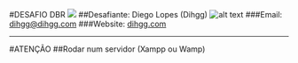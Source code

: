 #DESAFIO DBR
![](http://vagas.dbr.ag/frontend/images/content/logo/dbr.png)
##Desafiante: Diego Lopes (Dihgg)
![alt text](http://dihgg.com/imagens/favicon.png "AWESOME!")
###Email: [dihgg@dihgg.com](mailto:dihgg@dihgg.com)
###Website: [dihgg.com](http://dihgg.com)

---
#ATENÇÃO
##Rodar num servidor (Xampp ou Wamp)
